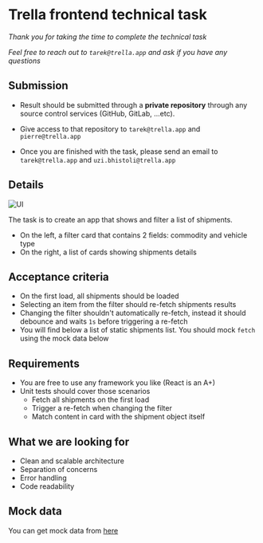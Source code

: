 # Trella frontend technical task

_Thank you for taking the time to complete the technical task_

_Feel free to reach out to `tarek@trella.app` and ask if you have any questions_

## Submission

- Result should be submitted through a **private repository** through any source 
  control services (GitHub, GitLab, ...etc). 

- Give access to that repository to `tarek@trella.app` and `pierre@trella.app`

- Once you are finished with the task, please send an email to `tarek@trella.app` 
  and `uzi.bhistoli@trella.app`

## Details

![UI](https://trella-assets.s3.eu-west-1.amazonaws.com/Frontend+task+UI.png)

The task is to create an app that shows and filter a list of shipments.

- On the left, a filter card that contains 2 fields: commodity and vehicle type
- On the right, a list of cards showing shipments details

## Acceptance criteria

- On the first load, all shipments should be loaded
- Selecting an item from the filter should re-fetch shipments results
- Changing the filter shouldn't automatically re-fetch, instead it should debounce 
  and waits `1s` before triggering a re-fetch
- You will find below a list of static shipments list. You should mock `fetch`
  using the mock data below

## Requirements

- You are free to use any framework you like (React is an A+)
- Unit tests should cover those scenarios
  - Fetch all shipments on the first load
  - Trigger a re-fetch when changing the filter
  - Match content in card with the shipment object itself

## What we are looking for

- Clean and scalable architecture
- Separation of concerns
- Error handling
- Code readability

## Mock data

You can get mock data from [here](https://trella-assets.s3.eu-west-1.amazonaws.com/Frontend+task+data.json)
